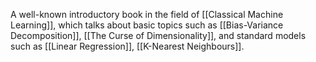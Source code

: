 A well-known introductory book in the field of [[Classical Machine Learning]], which talks about basic topics such as [[Bias-Variance Decomposition]], [[The Curse of Dimensionality]], and standard models such as [[Linear Regression]], [[K-Nearest Neighbours]].
